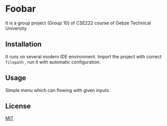 # Foobar
It is a group project (Group 10) of CSE222 course of Gebze Technical University.

## Installation
It runs on several modern IDE environment. Import the project with correct ```filepath``` , run it with automatic configuration.

## Usage
Simple menu which can flowing with given inputs.

## License
[MIT](https://choosealicense.com/licenses/mit/)
